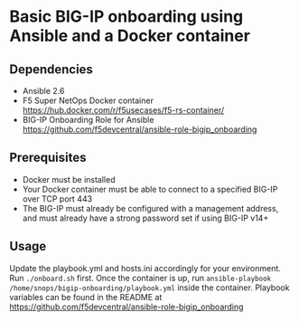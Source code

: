 # Basic BIG-IP onboarding using Ansible and a Docker container

## Dependencies
- Ansible 2.6
- F5 Super NetOps Docker container https://hub.docker.com/r/f5usecases/f5-rs-container/
- BIG-IP Onboarding Role for Ansible https://github.com/f5devcentral/ansible-role-bigip_onboarding

## Prerequisites
- Docker must be installed
- Your Docker container must be able to connect to a specified BIG-IP over TCP port 443
- The BIG-IP must already be configured with a management address, and must already have a strong password set if using BIG-IP v14+

## Usage
Update the playbook.yml and hosts.ini accordingly for your environment. Run `./onboard.sh` first. Once the container is up, run `ansible-playbook /home/snops/bigip-onboarding/playbook.yml` inside the container. Playbook variables can be found in the README at https://github.com/f5devcentral/ansible-role-bigip_onboarding

